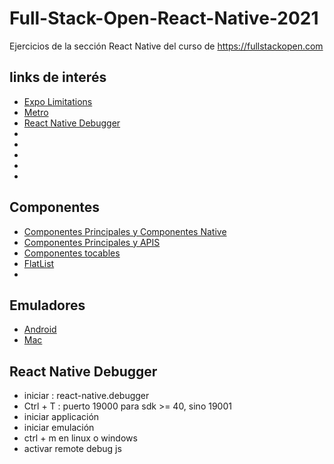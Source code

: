 # Full-Stack-Open-React-Native-2021
Ejercicios de la sección React Native  del curso de https://fullstackopen.com 

## links de interés
* [Expo Limitations](https://docs.expo.dev/introduction/why-not-expo/)
* [Metro](https://facebook.github.io/metro/)
* [React Native Debugger](https://docs.expo.dev/workflow/debugging/#react-native-debugger)
* []()
* []()
* []()
* []()
* []()

## Componentes
* [Componentes Principales y Componentes Native](https://reactnative.dev/docs/intro-react-native-components)
* [Componentes Principales y APIS](https://reactnative.dev/docs/components-and-apis)
* [Componentes tocables](https://reactnative.dev/docs/handling-touches#touchables)
* [FlatList](https://reactnative.dev/docs/flatlist)
* []()

## Emuladores
* [Android](https://docs.expo.io/versions/v37.0.0/workflow/android-studio-emulator/)
* [Mac](https://docs.expo.io/versions/v37.0.0/workflow/ios-simulator/)

## React Native Debugger

- iniciar : react-native.debugger
- Ctrl + T : puerto 19000 para sdk >= 40, sino 19001 
- iniciar applicación
- iniciar emulación
- ctrl + m en linux o windows
- activar remote debug js
